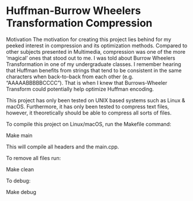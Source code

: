 # Huffman-Burrow Wheelers Transformation Compression
Motivation
The motivation for creating this project lies behind for my peeked interest in compression and its optimization methods. Compared to other subjects presented in Multimedia, compression was one of the more ‘magical’ ones that stood out to me. I was told about Burrow Wheelers Transformation in one of my undergraduate classes. I remember hearing that Huffman benefits from strings that tend to be consistent in the same characters when back-to-back from each other (e.g. “AAAAABBBBBCCCC”). That is when I knew that Burrows-Wheeler Transform could potentially help optimize Huffman encoding.

This project has only been tested on UNIX based systems such as Linux & macOS. Furthermore, it has only been tested to compress text files, however, it theoretically should be able to compress all sorts of files.

To compile this project on Linux/macOS, run the Makefile command:

Make main

This will compile all headers and the main.cpp.

To remove all files run:

Make clean

To debug:

Make debug
